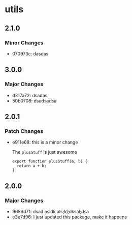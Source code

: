 # utils

## 2.1.0

### Minor Changes

- 070973c: dasdas

## 3.0.0

### Major Changes

- d317a72: dsadas
- 50b0708: dsadsadsa

## 2.0.1

### Patch Changes

- e911e68: this is a minor change

  The `plusStuff` is just awesome

  ```
  export function plusStuff(a, b) {
  	return a + b;
  }
  ```

## 2.0.0

### Major Changes

- 9686d71: dsad asldk als;kl;dksal;dsa
- e3e7d96: I just updated this package, make it happens
